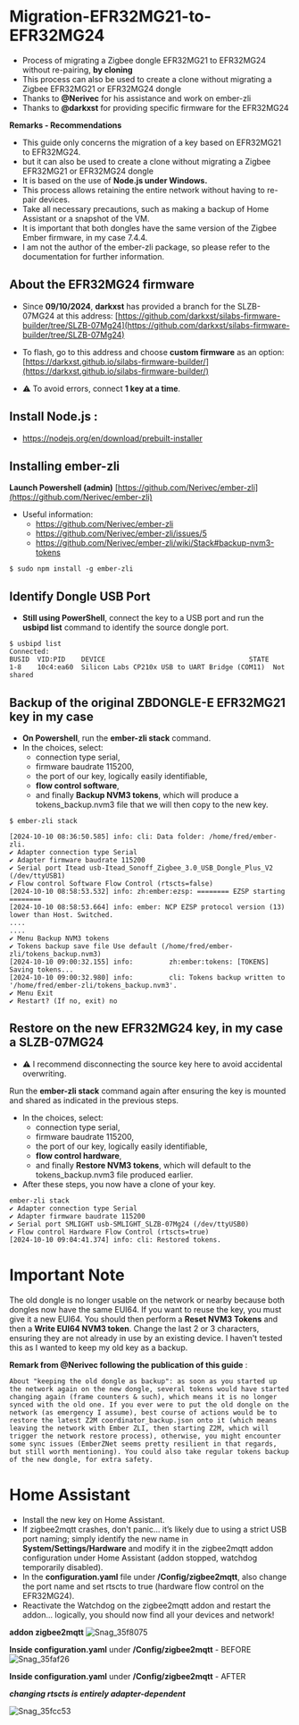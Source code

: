 
# Migration-EFR32MG21-to-EFR32MG24
- Process of migrating a Zigbee dongle EFR32MG21 to EFR32MG24 without re-pairing, **by cloning**
- This process can also be used to create a clone without migrating a Zigbee EFR32MG21 or EFR32MG24 dongle
- Thanks to **@Nerivec** for his assistance and work on ember-zli
- Thanks to **@darkxst** for providing specific firmware for the EFR32MG24

**Remarks - Recommendations**

- This guide only concerns the migration of a key based on EFR32MG21 to EFR32MG24.
- but it can also be used to create a clone without migrating a Zigbee EFR32MG21 or EFR32MG24 dongle
- It is based on the use of **Node.js under Windows.**
- This process allows retaining the entire network without having to re-pair devices.
- Take all necessary precautions, such as making a backup of Home Assistant or a snapshot of the VM.
- It is important that both dongles have the same version of the Zigbee Ember firmware, in my case 7.4.4.
- I am not the author of the ember-zli package, so please refer to the documentation for further information.

## About the EFR32MG24 firmware

- Since **09/10/2024**, **darkxst** has provided a branch for the SLZB-07MG24 at this address:
[https://github.com/darkxst/silabs-firmware-builder/tree/SLZB-07Mg24](https://github.com/darkxst/silabs-firmware-builder/tree/SLZB-07Mg24)

- To flash, go to this address and choose **custom firmware** as an option:
[https://darkxst.github.io/silabs-firmware-builder/](https://darkxst.github.io/silabs-firmware-builder/)

- ⚠ To avoid errors, connect **1 key at a time**.

## Install Node.js :

- https://nodejs.org/en/download/prebuilt-installer

## Installing ember-zli

 **Launch Powershell (admin)**
[https://github.com/Nerivec/ember-zli](https://github.com/Nerivec/ember-zli)

- Useful information:
  * https://github.com/Nerivec/ember-zli
  * https://github.com/Nerivec/ember-zli/issues/5
  * https://github.com/Nerivec/ember-zli/wiki/Stack#backup-nvm3-tokens

```
$ sudo npm install -g ember-zli
```

## Identify Dongle USB Port
- **Still using PowerShell**, connect the key to a USB port and run the **usbipd list** command to identify the source dongle port.
```
$ usbipd list
Connected:
BUSID  VID:PID    DEVICE                                    STATE
1-8    10c4:ea60  Silicon Labs CP210x USB to UART Bridge (COM11)  Not shared
```

## Backup of the original ZBDONGLE-E EFR32MG21 key in my case

- **On Powershell**, run the **ember-zli stack** command.
- In the choices, select:
  * connection type serial,
  * firmware baudrate 115200,
  * the port of our key, logically easily identifiable,
  * **flow control software**,
  * and finally **Backup NVM3 tokens**, which will produce a tokens_backup.nvm3 file that we will then copy to the new key.

```
$ ember-zli stack

[2024-10-10 08:36:50.585] info: cli: Data folder: /home/fred/ember-zli.
✔ Adapter connection type Serial
✔ Adapter firmware baudrate 115200
✔ Serial port Itead usb-Itead_Sonoff_Zigbee_3.0_USB_Dongle_Plus_V2 (/dev/ttyUSB1)
✔ Flow control Software Flow Control (rtscts=false)
[2024-10-10 08:58:53.532] info: zh:ember:ezsp: ======== EZSP starting ========
[2024-10-10 08:58:53.664] info: ember: NCP EZSP protocol version (13) lower than Host. Switched.
....
....
✔ Menu Backup NVM3 tokens
✔ Tokens backup save file Use default (/home/fred/ember-zli/tokens_backup.nvm3)
[2024-10-10 09:00:32.155] info:         zh:ember:tokens: [TOKENS] Saving tokens...
[2024-10-10 09:00:32.980] info:         cli: Tokens backup written to '/home/fred/ember-zli/tokens_backup.nvm3'.
✔ Menu Exit
✔ Restart? (If no, exit) no
```

## Restore on the new EFR32MG24 key, in my case a SLZB-07MG24
- ⚠ I recommend disconnecting the source key here to avoid accidental overwriting.

Run the **ember-zli stack** command again after ensuring the key is mounted and shared as indicated in the previous steps.
- In the choices, select:
  * connection type serial,
  * firmware baudrate 115200,
  * the port of our key, logically easily identifiable,
  * **flow control hardware**,
  * and finally **Restore NVM3 tokens**, which will default to the tokens_backup.nvm3 file produced earlier.
- After these steps, you now have a clone of your key.

```
ember-zli stack
✔ Adapter connection type Serial
✔ Adapter firmware baudrate 115200
✔ Serial port SMLIGHT usb-SMLIGHT_SLZB-07Mg24 (/dev/ttyUSB0)
✔ Flow control Hardware Flow Control (rtscts=true)
[2024-10-10 09:04:41.374] info: cli: Restored tokens.
```

# **Important Note**
The old dongle is no longer usable on the network or nearby because both dongles now have the same EUI64.
If you want to reuse the key, you must give it a new EUI64. You should then perform a **Reset NVM3 Tokens** and then a **Write EUI64 NVM3 token**. Change the last 2 or 3 characters, ensuring they are not already in use by an existing device. I haven't tested this as I wanted to keep my old key as a backup.

**Remark from @Nerivec following the publication of this guide** : 
```
About "keeping the old dongle as backup": as soon as you started up the network again on the new dongle, several tokens would have started changing again (frame counters & such), which means it is no longer synced with the old one. If you ever were to put the old dongle on the network (as emergency I assume), best course of actions would be to restore the latest Z2M coordinator_backup.json onto it (which means leaving the network with Ember ZLI, then starting Z2M, which will trigger the network restore process), otherwise, you might encounter some sync issues (EmberZNet seems pretty resilient in that regards, but still worth mentioning). You could also take regular tokens backup of the new dongle, for extra safety.
```

# **Home Assistant**
* Install the new key on Home Assistant.
* If zigbee2mqtt crashes, don't panic... it’s likely due to using a strict USB port naming; simply identify the new name in **System/Settings/Hardware** and modify it in the zigbee2mqtt addon configuration under Home Assistant (addon stopped, watchdog temporarily disabled).
* In the **configuration.yaml** file under **/Config/zigbee2mqtt**, also change the port name and set rtscts to true (hardware flow control on the EFR32MG24).
* Reactivate the Watchdog on the zigbee2mqtt addon and restart the addon... logically, you should now find all your devices and network!

**addon zigbee2mqtt**
![Snag_35f8075](https://github.com/user-attachments/assets/593b9f1b-2ff3-48fa-b7ae-aa84b1f09fd7)

**Inside configuration.yaml** under **/Config/zigbee2mqtt** - BEFORE
![Snag_35faf26](https://github.com/user-attachments/assets/3c198de5-137f-4ec0-b5a5-a16fed59d617)

**Inside configuration.yaml** under **/Config/zigbee2mqtt** - AFTER

***changing rtscts is entirely adapter-dependent***

![Snag_35fcc53](https://github.com/user-attachments/assets/f28bcb33-b0ac-4d8f-b84b-ac3259f95cc6)


